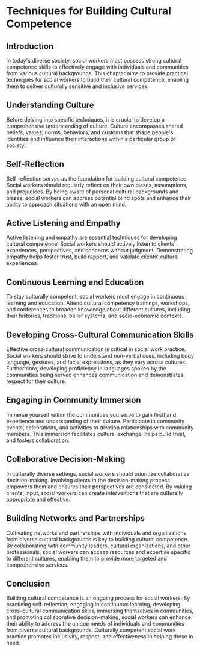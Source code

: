 Techniques for Building Cultural Competence
====================================================

Introduction
------------

In today's diverse society, social workers must possess strong cultural competence skills to effectively engage with individuals and communities from various cultural backgrounds. This chapter aims to provide practical techniques for social workers to build their cultural competence, enabling them to deliver culturally sensitive and inclusive services.

Understanding Culture
---------------------

Before delving into specific techniques, it is crucial to develop a comprehensive understanding of culture. Culture encompasses shared beliefs, values, norms, behaviors, and customs that shape people's identities and influence their interactions within a particular group or society.

Self-Reflection
---------------

Self-reflection serves as the foundation for building cultural competence. Social workers should regularly reflect on their own biases, assumptions, and prejudices. By being aware of personal cultural backgrounds and biases, social workers can address potential blind spots and enhance their ability to approach situations with an open mind.

Active Listening and Empathy
----------------------------

Active listening and empathy are essential techniques for developing cultural competence. Social workers should actively listen to clients' experiences, perspectives, and concerns without judgment. Demonstrating empathy helps foster trust, build rapport, and validate clients' cultural experiences.

Continuous Learning and Education
---------------------------------

To stay culturally competent, social workers must engage in continuous learning and education. Attend cultural competency trainings, workshops, and conferences to broaden knowledge about different cultures, including their histories, traditions, belief systems, and socio-economic contexts.

Developing Cross-Cultural Communication Skills
----------------------------------------------

Effective cross-cultural communication is critical in social work practice. Social workers should strive to understand non-verbal cues, including body language, gestures, and facial expressions, as they vary across cultures. Furthermore, developing proficiency in languages spoken by the communities being served enhances communication and demonstrates respect for their culture.

Engaging in Community Immersion
-------------------------------

Immerse yourself within the communities you serve to gain firsthand experience and understanding of their culture. Participate in community events, celebrations, and activities to develop relationships with community members. This immersion facilitates cultural exchange, helps build trust, and fosters collaboration.

Collaborative Decision-Making
-----------------------------

In culturally diverse settings, social workers should prioritize collaborative decision-making. Involving clients in the decision-making process empowers them and ensures their perspectives are considered. By valuing clients' input, social workers can create interventions that are culturally appropriate and effective.

Building Networks and Partnerships
----------------------------------

Cultivating networks and partnerships with individuals and organizations from diverse cultural backgrounds is key to building cultural competence. By collaborating with community leaders, cultural organizations, and other professionals, social workers can access resources and expertise specific to different cultures, enabling them to provide more targeted and comprehensive services.

Conclusion
----------

Building cultural competence is an ongoing process for social workers. By practicing self-reflection, engaging in continuous learning, developing cross-cultural communication skills, immersing themselves in communities, and promoting collaborative decision-making, social workers can enhance their ability to address the unique needs of individuals and communities from diverse cultural backgrounds. Culturally competent social work practice promotes inclusivity, respect, and effectiveness in helping those in need.
